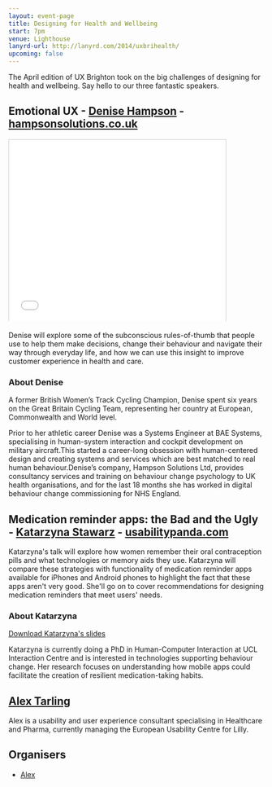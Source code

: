 ```yaml
---
layout: event-page
title: Designing for Health and Wellbeing
start: 7pm
venue: Lighthouse
lanyrd-url: http://lanyrd.com/2014/uxbrihealth/
upcoming: false
---
```


The April edition of UX Brighton took on the big challenges of designing for health and wellbeing. Say hello to our three fantastic speakers.

## Emotional UX - [Denise Hampson](http://www.twitter.com/denisehampson) - [hampsonsolutions.co.uk](http://www.hampsonsolutions.co.uk)

<div class="embed-container vga"><iframe src="//www.slideshare.net/slideshow/embed_code/28413119" width="427" height="356" frameborder="0" marginwidth="0" marginheight="0" scrolling="no" style="border:1px solid #CCC; border-width:1px 1px 0; margin-bottom:5px; max-width: 100%;" allowfullscreen> </iframe></div>

Denise will explore some of the subconscious rules-of-thumb that people use to help them make decisions, change their behaviour and navigate their way through everyday life, and how we can use this insight to improve customer experience in health and care.

### About Denise 

A former British Women’s Track Cycling Champion, Denise spent six years on the Great Britain Cycling Team, representing her country at European, Commonwealth and World level.

Prior to her athletic career Denise was a Systems Engineer at BAE Systems, specialising in human-system interaction and cockpit development on military aircraft.This started a career-long obsession with human-centered design and creating systems and services which are best matched to real human behaviour.Denise’s company, Hampson Solutions Ltd, provides consultancy services and training on behaviour change psychology to UK health organisations, and for the last 18 months she has worked in digital behaviour change commissioning for NHS England.

## Medication reminder apps: the Bad and the Ugly - [Katarzyna Stawarz](http://twitter.com/falkowata) - [usabilitypanda.com](http://usabilitypanda.com/)

Katarzyna's talk will explore how women remember their oral contraception pills and what technologies or memory aids they use. Katarzyna will compare these strategies with functionality of medication reminder apps available for iPhones and Android phones to highlight the fact that these apps aren't very good. She'll go on to cover recommendations for designing medication reminders that meet users' needs.

### About Katarzyna

[Download Katarzyna's slides](/assets/Katarzyna-Stawarz.pdf)

Katarzyna is currently doing a PhD in Human-Computer Interaction at UCL Interaction Centre and is interested in technologies supporting behaviour change. Her research focuses on understanding how mobile apps could facilitate the creation of resilient medication-taking habits.

## [Alex Tarling](http://twitter.com/alextarling)

Alex is a usability and user experience consultant specialising in Healthcare and Pharma, currently managing the European Usability Centre for Lilly.

## Organisers

- [Alex](http://uxbrighton.org.uk/about/#alex "")